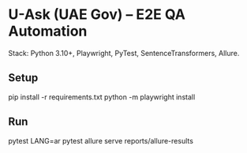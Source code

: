 # U-Ask (UAE Gov) – E2E QA Automation
Stack: Python 3.10+, Playwright, PyTest, SentenceTransformers, Allure.
## Setup
pip install -r requirements.txt
python -m playwright install
## Run
pytest
LANG=ar pytest
allure serve reports/allure-results
